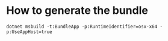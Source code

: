 # How to generate the bundle
```dotnet msbuild -t:BundleApp -p:RuntimeIdentifier=osx-x64 -p:UseAppHost=true```